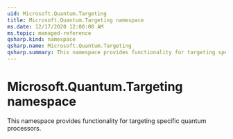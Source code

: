 ```yaml
---
uid: Microsoft.Quantum.Targeting
title: Microsoft.Quantum.Targeting namespace
ms.date: 12/17/2020 12:00:00 AM
ms.topic: managed-reference
qsharp.kind: namespace
qsharp.name: Microsoft.Quantum.Targeting
qsharp.summary: This namespace provides functionality for targeting specific quantum processors.
---
```


# Microsoft.Quantum.Targeting namespace

This namespace provides functionality for targeting specific quantum processors.


